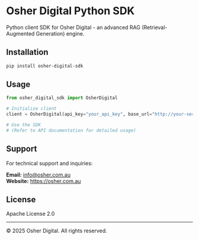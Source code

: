 # Osher Digital Python SDK

Python client SDK for Osher Digital - an advanced RAG (Retrieval-Augmented Generation) engine.

## Installation

```bash
pip install osher-digital-sdk
```

## Usage

```python
from osher_digital_sdk import OsherDigital

# Initialize client
client = OsherDigital(api_key="your_api_key", base_url="http://your-server:9380")

# Use the SDK
# (Refer to API documentation for detailed usage)
```

## Support

For technical support and inquiries:

**Email:** info@osher.com.au  
**Website:** https://osher.com.au

## License

Apache License 2.0

---

© 2025 Osher Digital. All rights reserved.
